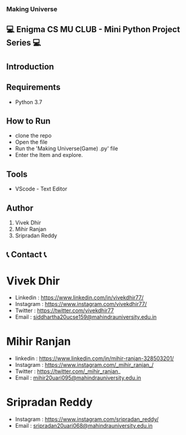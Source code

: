 ### Making Universe

## 💻 Enigma CS MU CLUB - Mini Python Project Series 💻

## Introduction



## Requirements 
- Python 3.7

##  How to Run 
- clone the repo
- Open the file
- Run the 'Making Universe(Game) .py' file
- Enter the Item and explore.

## Tools 
- VScode - Text Editor

## Author
1. Vivek Dhir
2. Mihir Ranjan
3. Sripradan Reddy




## 📞 Contact 📞

# Vivek Dhir

- Linkedin : https://www.linkedin.com/in/vivekdhir77/
- Instagram : https://www.instagram.com/vivekdhir77/
- Twitter : https://twitter.com/vivekdhir77
- Email : siddhartha20ucse159@mahindrauniversity.edu.in

# Mihir Ranjan
- linkedin : https://www.linkedin.com/in/mihir-ranjan-328503201/
- Instagram : https://www.instagram.com/_mihir_ranjan_/
- Twitter : https://twitter.com/_mihir_ranjan_
- Email : mihir20uari095@mahindrauniversity.edu.in

# Sripradan Reddy
- Instagram : https://www.instagram.com/sripradan_reddy/
- Email : sripradan20uari068@mahindrauniversity.edu.in
